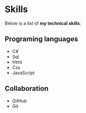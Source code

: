 # Skills

Below is a _list_ of **my technical skills**:

## Programing languages
- C# 
- Sql
- Html
- Css
- JavaScript

## Collaboration
- GitHub
- Git
